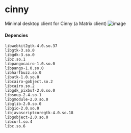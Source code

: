 # cinny
Minimal desktop client for Cinny (a Matrix client)
![image](https://user-images.githubusercontent.com/18449778/208159812-23041973-6c52-4c60-aebf-39af906b13ca.png)


#### Depencies
```
libwebkit2gtk-4.0.so.37
libgtk-3.so.0
libgdk-3.so.0
libz.so.1
libpangocairo-1.0.so.0
libpango-1.0.so.0
libharfbuzz.so.0
libatk-1.0.so.0
libcairo-gobject.so.2
libcairo.so.2
libgdk_pixbuf-2.0.so.0
libsoup-2.4.so.1
libgmodule-2.0.so.0
libglib-2.0.so.0
libgio-2.0.so.0
libjavascriptcoregtk-4.0.so.18
libgobject-2.0.so.0
libcurl.so.4
libc.so.6
```
